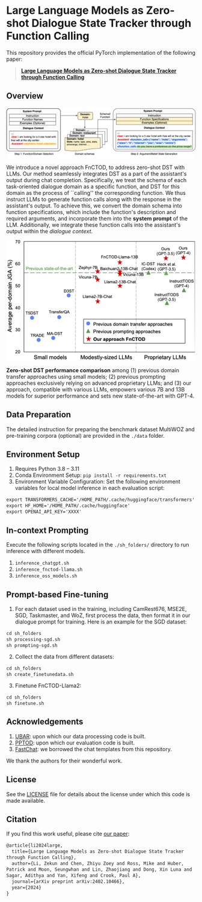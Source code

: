 # Large Language Models as Zero-shot Dialogue State Tracker through Function Calling
This repository provides the official PyTorch implementation of the following paper: 
> [**Large Language Models as Zero-shot Dialogue State Tracker through Function Calling**](https://arxiv.org/abs/2402.10466) <br>

## Overview
<p align="center"><img src="./pics/overview.png" alt="teaser" width="800px" /></p>

We introduce a novel approach FnCTOD, to address zero-shot DST with LLMs. Our method seamlessly integrates DST as a part of the assistant's output during chat completion. Specifically, we treat the schema of each task-oriented dialogue domain as a specific function, and DST for this domain as the process of ``calling'' the corresponding function. We thus instruct LLMs to generate function calls along with the response in the assistant's output. To achieve this, we convert the domain schema into function specifications, which include the function's description and required arguments, and incorporate them into the **system prompt** of the LLM. Additionally, we integrate these function calls into the assistant's output within the *dialogue context*.

<p align="center"><img src="./pics/crown-jewel2.png" alt="teaser" width="500px" /></p>

**Zero-shot DST performance comparison** among (1) previous domain transfer approaches using small models; (2) previous prompting approaches exclusively relying on advanced proprietary LLMs; and (3) our approach, compatible with various LLMs, empowers various 7B and 13B models for superior performance and sets new state-of-the-art with GPT-4.

## Data Preparation
The detailed instruction for preparing the benchmark dataset MultiWOZ and pre-training corpora (optional) are provided in the `./data` folder.

## Environment Setup
1. Requires Python 3.8 &ndash; 3.11
2. Conda Environment Setup: `pip install -r requirements.txt`
3. Environment Variable Configuration: Set the following environment variables for local model inference in each evaluation script:
```
export TRANSFORMERS_CACHE='/HOME_PATH/.cache/huggingface/transformers'
export HF_HOME='/HOME_PATH/.cache/huggingface'
export OPENAI_API_KEY='XXXX'
```

## In-context Prompting
Execute the following scripts located in the `./sh_folders/` directory to run inference with different models.
   1. `inference_chatgpt.sh`
   2. `inference_fnctod-llama.sh`
   3. `inference_oss_models.sh`

## Prompt-based Fine-tuning
1. For each dataset used in the training, including CamRest676, MSE2E, SGD, Taskmaster, and WoZ, first process the data, then format it in our dialogue prompt for training. Here is an example for the SGD dataset:
```
cd sh_folders
sh processing-sgd.sh
sh prompting-sgd.sh

```
2. Collect the data from different datasets: 
```
cd sh_folders
sh create_finetunedata.sh
```

3. Finetune FnCTOD-Llama2:
```
cd sh_folders
sh finetune.sh
```

## Acknowledgements
1. [UBAR](https://github.com/TonyNemo/UBAR-MultiWOZ): upon which our data processing code is built. 
2. [PPTOD](https://github.com/awslabs/pptod): upon which our evaluation code is built.
3. [FastChat](https://github.com/lm-sys/FastChat): we borrowed the chat templates from this repository.

We thank the authors for their wonderful work.

## License
See the [LICENSE](./LICENSE) file for details about the license under which this code is made available.

## Citation
If you find this work useful, please cite [our paper](https://arxiv.org/abs/2402.10466):
```
@article{li2024large,
  title={Large Language Models as Zero-shot Dialogue State Tracker through Function Calling},
  author={Li, Zekun and Chen, Zhiyu Zoey and Ross, Mike and Huber, Patrick and Moon, Seungwhan and Lin, Zhaojiang and Dong, Xin Luna and Sagar, Adithya and Yan, Xifeng and Crook, Paul A},
  journal={arXiv preprint arXiv:2402.10466},
  year={2024}
}
```
